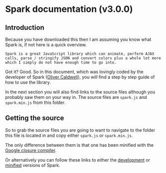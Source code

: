 # Spark documentation (v3.0.0)

## Introduction

Because you have downloaded this then I am assuming you know what Spark is, if not here is a quick overview.

    Spark is a great JavaScript library which can animate, perform AJAX calls, parse / stringify JSON and convert colors plus a whole lot more which I simply do not have enough time to go into.

Got it? Good. So in this document, which was lovingly coded by the developer of Spark ([Oliver Caldwell](http://flowdev.co.uk/)), you will find a step by step guide of how to use the library.

In the next section you will also find links to the source files although you probably saw them on your way in. The source files are `spark.js` and `spark.min.js` from this folder.

## Getting the source

So to grab the source files you are going to want to navigate to the folder this file is located in and copy either `spark.js` or `spark.min.js`.

The only difference between them is that one has been minified with the [Google closure compiler](http://code.google.com/closure/compiler/).

Or alternatively you can follow these links to either the [development](spark.js) or [minified](spark.min.js) versions of Spark.